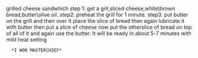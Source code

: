 grilled cheese sandwhich 
step 1: get a gril,sliced cheese,white\brown bread,butter\olive oil.
step2: preheat the grill for 1 minute.
step3: put butter on the grill and then over it place the slice of bread then again lubricate it with butter then put a slice of cheese now put the otherslice of bread on top of all of it and again use the butter.
      It will be ready in about 5-7 minutes with mild heat setting





      *I WON MASTERCHIEF*